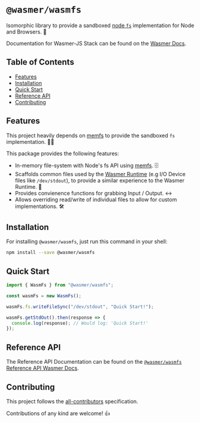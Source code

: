 # `@wasmer/wasmfs`

Isomorphic library to provide a sandboxed [node `fs`](https://nodejs.org/api/fs.html) implementation for Node and Browsers. 📂

Documentation for Wasmer-JS Stack can be found on the [Wasmer Docs](https://docs.wasmer.io/wasmer-js/wasmer-js).

## Table of Contents

- [Features](#features)
- [Installation](#installation)
- [Quick Start](#quick-start)
- [Reference API](#reference-api)
- [Contributing](#contributing)

## Features

This project heavily depends on [memfs](https://github.com/streamich/memfs) to provide the sandboxed `fs` implementation. 🙏😄

This package provides the following features:

- In-memory file-system with Node's fs API using [memfs](https://github.com/streamich/memfs). 🗄️
- Scaffolds common files used by the [Wasmer Runtime](https://github.com/wasmerio/wasmer) (e.g I/O Device files like `/dev/stdout`), to provide a similar experience to the Wasmer Runtime. 🔌
- Provides convienence functions for grabbing Input / Output. ↔️
- Allows overriding read/write of individual files to allow for custom implementations. 🛠️

## Installation

For installing `@wasmer/wasmfs`, just run this command in your shell:

```bash
npm install --save @wasmer/wasmfs
```

## Quick Start

```js
import { WasmFs } from "@wasmer/wasmfs";

const wasmFs = new WasmFs();

wasmFs.fs.writeFileSync("/dev/stdout", "Quick Start!");

wasmFs.getStdOut().then(response => {
  console.log(response); // Would log: 'Quick Start!'
});
```

## Reference API

The Reference API Documentation can be found on the [`@wasmer/wasmfs` Reference API Wasmer Docs](https://docs.wasmer.io/wasmer-js/reference-api/wasmer-js-reference-api-wasi).

## Contributing

This project follows the [all-contributors](https://github.com/kentcdodds/all-contributors) specification.

Contributions of any kind are welcome! 👍
